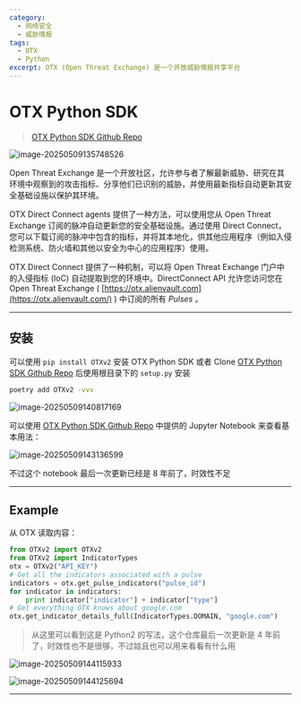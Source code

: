 ```yaml
---
category: 
  - 网络安全
  - 威胁情报
tags:
  - OTX
  - Python
excerpt: OTX (Open Threat Exchange) 是一个开放威胁情报共享平台
---
```


# OTX Python SDK

> [OTX Python SDK Github Repo](https://github.com/AlienVault-OTX/OTX-Python-SDK)

![image-20250509135748526](http://cdn.ayusummer233.top/DailyNotes/202505091357837.png)

Open Threat Exchange 是一个开放社区，允许参与者了解最新威胁、研究在其环境中观察到的攻击指标、分享他们已识别的威胁，并使用最新指标自动更新其安全基础设施以保护其环境。

OTX Direct Connect agents 提供了一种方法，可以使用您从 Open Threat Exchange 订阅的脉冲自动更新您的安全基础设施。通过使用 Direct Connect，您可以下载订阅的脉冲中包含的指标，并将其本地化，供其他应用程序（例如入侵检测系统、防火墙和其他以安全为中心的应用程序）使用。

OTX Direct Connect 提供了一种机制，可以将 Open Threat Exchange 门户中的入侵指标 (IoC) 自动提取到您的环境中。DirectConnect API 允许您访问您在 Open Threat Exchange ( [https://otx.alienvault.com](https://otx.alienvault.com/) ) 中订阅的所有 *Pulses* 。

---

## 安装

可以使用 `pip install OTXv2` 安装 OTX Python SDK 或者 Clone [OTX Python SDK Github Repo](https://github.com/AlienVault-OTX/OTX-Python-SDK) 后使用根目录下的 `setup.py` 安装

```bash
poetry add OTXv2 -vvv
```

![image-20250509140817169](http://cdn.ayusummer233.top/DailyNotes/202505091408288.png)

可以使用 [OTX Python SDK Github Repo](https://github.com/AlienVault-OTX/OTX-Python-SDK) 中提供的 Jupyter Notebook 来查看基本用法：

![image-20250509143136599](http://cdn.ayusummer233.top/DailyNotes/202505091431871.png)

不过这个 notebook 最后一次更新已经是 8 年前了，时效性不足

---

## Example

从 OTX 读取内容：

```python
from OTXv2 import OTXv2
from OTXv2 import IndicatorTypes
otx = OTXv2("API_KEY")
# Get all the indicators associated with a pulse
indicators = otx.get_pulse_indicators("pulse_id")
for indicator in indicators:
    print indicator["indicator"] + indicator["type"]
# Get everything OTX knows about google.com
otx.get_indicator_details_full(IndicatorTypes.DOMAIN, "google.com")
```

> 从这里可以看到这是 Python2 的写法，这个仓库最后一次更新是 4 年前了，时效性也不是很够，不过姑且也可以用来看看有什么用

![image-20250509144115933](http://cdn.ayusummer233.top/DailyNotes/202505091441012.png)

![image-20250509144125694](http://cdn.ayusummer233.top/DailyNotes/202505091441788.png)



---


















